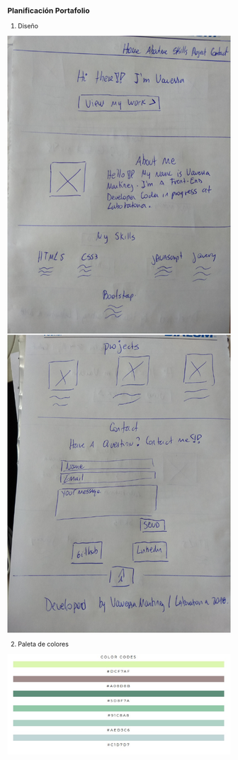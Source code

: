 
### Planificación Portafolio

1. Diseño

![Diseño / Sketching](assets/img/sketch/img1.jpg)
![Diseño / Sketching](assets/img/sketch/img2.jpg)

2. Paleta de colores

![Diseño / Paleta](assets/img/Paleta-colores/paleta-colores.png)
